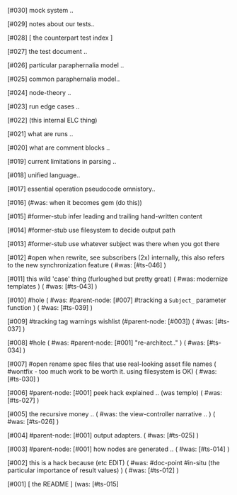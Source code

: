 [#030]       mock system ..

[#029]       notes about our tests..

[#028]       [ the counterpart test index ]

[#027]       the test document ..

[#026]       particular paraphernalia model ..

[#025]       common paraphernalia model..

[#024]       node-theory ..

[#023]       run edge cases ..

[#022]       (this internal ELC thing)

[#021]       what are runs ..

[#020]       what are comment blocks ..

[#019]       current limitations in parsing ..

[#018]       unified language..

[#017]       essential operation pseudocode omnistory..

[#016]       (#was: when it becomes gem (do this))

[#015] #former-stub infer leading and trailing hand-written content

[#014] #former-stub use filesystem to decide output path

[#013] #former-stub use whatever subject was there when you got there

[#012] #open when rewrite, see subscribers (2x)
             internally, this also refers to the new synchronization feature
             ( #was: [#ts-046] )

[#011]       this wild 'case' thing (furloughed but pretty great)
             ( #was: modernize templates )
             ( #was: [#ts-043] )

[#010] #hole
             ( #was: #parent-node: [#007] #tracking a `Subject_` parameter function )
             ( #was: [#ts-039] )

[#009]       #tracking tag warnings wishlist (#parent-node: [#003])
             ( #was: [#ts-037] )

[#008] #hole
             ( #was: #parent-node: [#001] "re-architect.." )
             ( #was: [#ts-034] )

[#007] #open rename spec files that use real-looking asset file names
             ( #wontfix - too much work to be worth it. using filesystem is OK)
             ( #was: [#ts-030] )


[#006]       #parent-node: [#001] peek hack explained .. (was templo)
             ( #was: [#ts-027] )

[#005]       the recursive money ..
             ( #was: the view-controller narrative .. )
             ( #was: [#ts-026] )


[#004]       #parent-node: [#001] output adapters.
             ( #was: [#ts-025] )

[#003]       #parent-node: [#001] how nodes are generated ..
             ( #was: [#ts-014] )

[#002]       this is a hack because (etc EDIT)
             ( #was: #doc-point #in-situ (the particular importance of result values) )
             ( #was: [#ts-012] )

[#001]       [ the README ]
             (was: [#ts-015]
